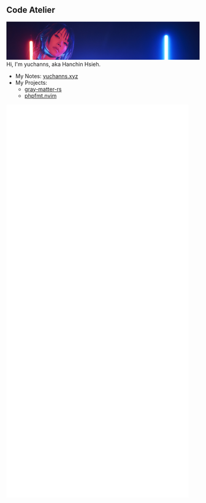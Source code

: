 ## Code Atelier
![](./readme.png)
Hi, I'm yuchanns, aka Hanchin Hsieh.

* My Notes: [yuchanns.xyz](https://yuchanns.xyz)
* My Projects:
  * [gray-matter-rs](https://github.com/the-alchemists-of-arland/gray-matter-rs)
  * [phpfmt.nvim](https://github.com/yuchanns/phpfmt.nvim)

![Metrics](https://raw.githubusercontent.com/yuchanns/metrics/main/github-metrics.svg)

